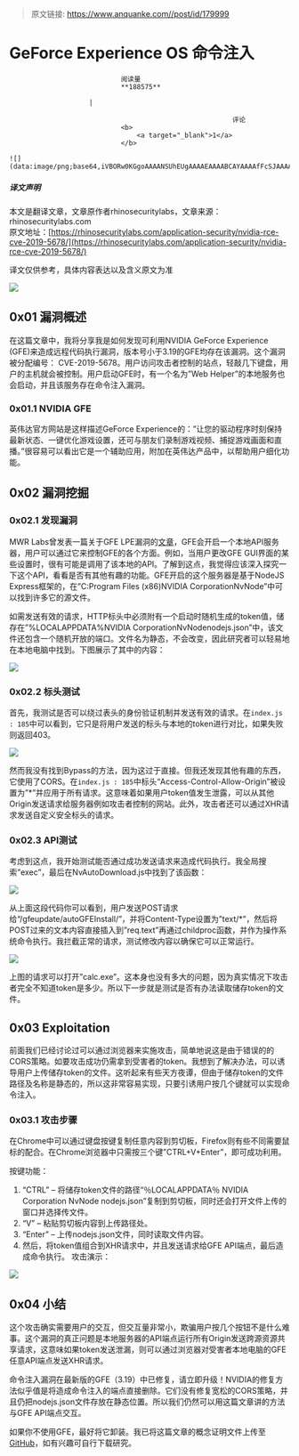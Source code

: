 > 原文链接: https://www.anquanke.com//post/id/179999 


# GeForce Experience OS 命令注入


                                阅读量   
                                **188575**
                            
                        |
                        
                                                            评论
                                <b>
                                    <a target="_blank">1</a>
                                </b>
                                                                                                                                    ![](data:image/png;base64,iVBORw0KGgoAAAANSUhEUgAAAAEAAAABCAYAAAAfFcSJAAAAAXNSR0IArs4c6QAAAARnQU1BAACxjwv8YQUAAAAJcEhZcwAADsQAAA7EAZUrDhsAAAANSURBVBhXYzh8+PB/AAffA0nNPuCLAAAAAElFTkSuQmCC)
                                                                                            



##### 译文声明

本文是翻译文章，文章原作者rhinosecuritylabs，文章来源：rhinosecuritylabs.com
                                <br>原文地址：[https://rhinosecuritylabs.com/application-security/nvidia-rce-cve-2019-5678/](https://rhinosecuritylabs.com/application-security/nvidia-rce-cve-2019-5678/)

译文仅供参考，具体内容表达以及含义原文为准

[![](https://p4.ssl.qhimg.com/t0114ad91f5c523b510.jpg)](https://p4.ssl.qhimg.com/t0114ad91f5c523b510.jpg)



## 0x01 漏洞概述

在这篇文章中，我将分享我是如何发现可利用NVIDIA GeForce Experience (GFE)来造成远程代码执行漏洞，版本号小于3.19的GFE均存在该漏洞。这个漏洞被分配编号： CVE-2019-5678。用户访问攻击者控制的站点，轻敲几下键盘，用户的主机就会被控制。用户启动GFE时，有一个名为”Web Helper”的本地服务也会启动，并且该服务存在命令注入漏洞。

### <a class="reference-link" name="0x01.1%20NVIDIA%20GFE"></a>0x01.1 NVIDIA GFE

英伟达官方网站是这样描述GeForce Experience的：”让您的驱动程序时刻保持最新状态、一键优化游戏设置，还可与朋友们录制游戏视频、捕捉游戏画面和直播。”很容易可以看出它是一个辅助应用，附加在英伟达产品中，以帮助用户细化功能。



## 0x02 漏洞挖掘

### <a class="reference-link" name="0x02.1%20%E5%8F%91%E7%8E%B0%E6%BC%8F%E6%B4%9E"></a>0x02.1 发现漏洞

MWR Labs曾发表一篇关于GFE LPE漏洞的[文章](https://labs.mwrinfosecurity.com/advisories/nvidia-geforce-experience-lpe/)，GFE会开启一个本地API服务器，用户可以通过它来控制GFE的各个方面。例如，当用户更改GFE GUI界面的某些设置时，很有可能是调用了该本地的API。了解到这点，我觉得应该深入探究一下这个API，看看是否有其他有趣的功能。GFE开启的这个服务器是基于NodeJS Express框架的，在”C:Program Files (x86)NVIDIA CorporationNvNode”中可以找到许多它的源文件。

如需发送有效的请求，HTTP标头中必须附有一个启动时随机生成的token值，储存在”%LOCALAPPDATA%NVIDIA CorporationNvNodenodejs.json”中，该文件还包含一个随机开放的端口。文件名为静态，不会改变，因此研究者可以轻易地在本地电脑中找到。下图展示了其中的内容：

[![](https://p2.ssl.qhimg.com/t01e2525426432e84af.webp)](https://p2.ssl.qhimg.com/t01e2525426432e84af.webp)

### <a class="reference-link" name="0x02.2%20%E6%A0%87%E5%A4%B4%E6%B5%8B%E8%AF%95"></a>0x02.2 标头测试

首先，我测试是否可以绕过表头的身份验证机制并发送有效的请求。在`index.js : 185`中可以看到，它只是将用户发送的标头与本地的token进行对比，如果失败则返回403。

[![](https://p4.ssl.qhimg.com/t01b683c33774a86757.png)](https://p4.ssl.qhimg.com/t01b683c33774a86757.png)

然而我没有找到Bypass的方法，因为这过于直接。但我还发现其他有趣的东西，它使用了CORS。在`index.js : 185`中标头“Access-Control-Allow-Origin”被设置为”*”并应用于所有请求。这意味着如果用户token值发生泄露，可以从其他Origin发送请求给服务器例如攻击者控制的网站。此外，攻击者还可以通过XHR请求发送自定义安全标头的请求。

### <a class="reference-link" name="0x02.3%20API%E6%B5%8B%E8%AF%95"></a>0x02.3 API测试

考虑到这点，我开始测试能否通过成功发送请求来造成代码执行。我全局搜索”exec”，最后在NvAutoDownload.js中找到了该函数：

[![](https://p1.ssl.qhimg.com/t01f879fd27f13a7619.webp)](https://p1.ssl.qhimg.com/t01f879fd27f13a7619.webp)

从上面这段代码你可以看到，用户发送POST请求给“/gfeupdate/autoGFEInstall/”，并将Content-Type设置为”text/*”，然后将POST过来的文本内容直接插入到”req.text”再通过childproc函数，并作为操作系统命令执行。我拦截正常的请求，测试修改内容以确保它可以正常运行。

[![](https://p4.ssl.qhimg.com/t01171d263b1ff3521d.webp)](https://p4.ssl.qhimg.com/t01171d263b1ff3521d.webp)

上图的请求可以打开”calc.exe”。这本身也没有多大的问题，因为真实情况下攻击者完全不知道token是多少。所以下一步就是测试是否有办法读取储存token的文件。



## 0x03 Exploitation

前面我们已经讨论过可以通过浏览器来实施攻击，简单地说这是由于错误的的CORS策略。如要攻击成功仍需拿到受害者的token。我想到了解决办法，可以诱导用户上传储存token的文件。这听起来有些天方夜谭，但由于储存token的文件路径及名称是静态的，所以这非常容易实现，只要引诱用户按几个键就可以实现命令注入。

### <a class="reference-link" name="0x03.1%20%E6%94%BB%E5%87%BB%E6%AD%A5%E9%AA%A4"></a>0x03.1 攻击步骤

在Chrome中可以通过键盘按键复制任意内容到剪切板，Firefox则有些不同需要鼠标的配合。在Chrome浏览器中只需按三个键”CTRL+V+Enter”，即可成功利用。

按键功能：
1. “CTRL” – 将储存token文件的路径“％LOCALAPPDATA％ NVIDIA Corporation NvNode nodejs.json”复制到剪切板，同时还会打开文件上传的窗口并选择传文件。
1. “V” – 粘贴剪切板内容到上传路径处。
1. “Enter” – 上传nodejs.json文件，同时读取文件内容。
1. 然后，将token值组合到XHR请求中，并且发送请求给GFE API端点，最后造成命令执行。
攻击演示：

[![](https://rhinosecuritylabs.com/wp-content/uploads/2019/06/RCE-GIF.gif)](https://rhinosecuritylabs.com/wp-content/uploads/2019/06/RCE-GIF.gif)

## 0x04 小结

这个攻击确实需要用户的交互，但交互量非常小，欺骗用户按几个按钮不是什么难事。这个漏洞的真正问题是本地服务器的API端点运行所有Origin发送跨源资源共享请求，这意味如果token发送泄漏，则可以通过浏览器对受害者本地电脑的GFE任意API端点发送XHR请求。

命令注入漏洞在最新版的GFE（3.19）中已修复，请立即升级！NVIDIA的修复方法似乎值是将造成命令注入的端点直接删除。它们没有修复宽松的CORS策略，并且仍把nodejs.json文件存放在静态位置。所以我们仍然可以用这篇文章讲的方法与GFE API端点交互。

如果你不使用GFE，最好将它卸装。我已将这篇文章的概念证明文件上传至[GitHub](https://github.com/RhinoSecurityLabs/CVEs/tree/master/CVE-2019-5678)，如有兴趣可自行下载研究。
